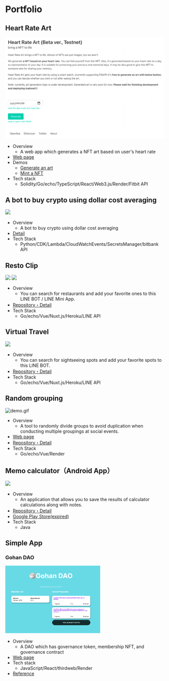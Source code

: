 # Portfolio
## Heart Rate Art
<img src="https://github.com/yagi-eng/yagi-eng/blob/master/img/heart_rate_art.png?raw=true">

- Overview
  - A web app which generates a NFT art based on user's heart rate
- [Web page](https://heart-rate-art.onrender.com/)
- Demos
  - [Generate an art](https://twitter.com/heart_rate_art/status/1498810315206660096)
  - [Mint a NFT](https://twitter.com/heart_rate_art/status/1499178738856398848)
- Tech stack
  - Solidity/Go/echo/TypeScript/React/Web3.js/Render/Fitbit API

## A bot to buy crypto using dollar cost averaging
<img src="https://storage.googleapis.com/zenn-user-upload/ad0c7d352b1f124d4ca6e157.jpg?raw=true" width="300px">

- Overview
  - A bot to buy crypto using dollar cost averaging
- [Detail](https://zenn.dev/yagi_eng/books/dollar_cost_averaging)
- Tech Stack
  - Python/CDK/Lambda/CloudWatchEvents/SecretsManager/bitbank API

## Resto Clip
<img src="https://github.com/yagi-eng/yagi-eng/blob/master/img/restoclip1.jpg?raw=true" width="300px"> <img src="https://github.com/yagi-eng/yagi-eng/blob/master/img/restoclip2.jpg?raw=true" width="300px">

- Overview
  - You can search for restaurants and add your favorite ones to this LINE BOT / LINE Mini App.
- [Repository・Detail](https://github.com/yagi-eng/place-search)
- Tech Stack
  - Go/echo/Vue/Nuxt.js/Heroku/LINE API

## Virtual Travel
<img src="https://github.com/yagi-eng/yagi-eng/blob/master/img/virtualtravel.jpg?raw=true" width="200px">

- Overview
  - You can search for sightseeing spots and add your favorite spots to this LINE BOT.
- [Repository・Detail](https://github.com/yagi-eng/place-search)
- Tech Stack
  - Go/echo/Vue/Nuxt.js/Heroku/LINE API

## Random grouping
![demo.gif](https://qiita-image-store.s3.ap-northeast-1.amazonaws.com/0/113263/927f2061-54bd-c89d-d27c-b2b0567e5930.gif)

- Overview
  - A tool to randomly divide groups to avoid duplication when conducting multiple groupings at social events.
- [Web page](https://group-shuffle-gui.onrender.com/)
- [Repository・Detail](https://github.com/yagi-eng/group_shuffle_gui)
- Tech Stack
  - Go/echo/Vue/Render

## Memo calculator（Android App）
<img src="https://github.com/yagi-eng/yagi-eng/blob/master/img/memo_dentaku.PNG?raw=true" width="200px">

- Overview
  - An application that allows you to save the results of calculator calculations along with notes.
- [Repository・Detail](https://github.com/yagi-eng/Calculator)
 - [Google Play Store(expired)](https://play.google.com/store/apps/details?id=com.yagiyagi21.android.calculator&hl=ja)
- Tech Stack
  - Java

## Simple App
### Gohan DAO
<img src="https://github.com/yagi-eng/yagi-eng/blob/master/img/gohan_dao.png?raw=true" width="300px">

- Overview
  - A DAO which has governance token, membership NFT, and governance contract
- [Web page](https://gohan-dao.onrender.com/)
- Tech stack
  - JavaScript/React/thirdweb/Render
- [Reference](https://buildspace.so/p/build-dao-with-javascript)
